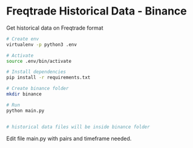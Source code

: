 # Freqtrade Historical Data - Binance

Get historical data on Freqtrade format

```bash
# Create env
virtualenv -p python3 .env

# Activate
source .env/bin/activate

# Install dependencies
pip install -r requirements.txt

# Create binance folder
mkdir binance

# Run
python main.py


# historical data files will be inside binance folder

```

Edit file main.py with pairs and timeframe needed.